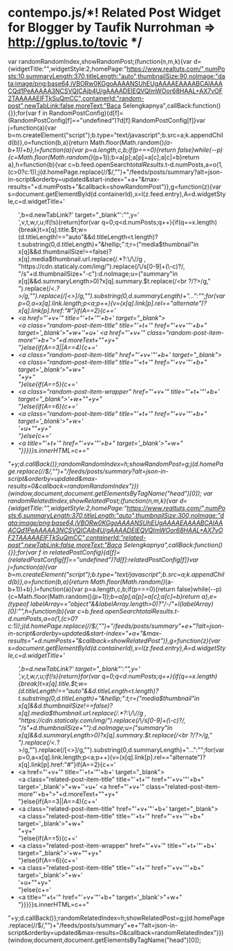 # contempo.js/*! Related Post Widget for Blogger by Taufik Nurrohman => http://gplus.to/tovic */
var randomRandomIndex,showRandomPost;(function(n,m,k){var d={widgetTitle:"",widgetStyle:2,homePage:"https://www.realtuts.com/",numPosts:10,summaryLength:370,titleLength:"auto",thumbnailSize:90,noImage:"data:image/png;base64,iVBORw0KGgoAAAANSUhEUgAAAAEAAAABCAIAAACQd1PeAAAAA3NCSVQICAjb4U/gAAAADElEQVQImWOor68HAAL+AX7vOF2TAAAAAElFTkSuQmCC",containerId:"random-post",newTabLink:false,moreText:"Baca Selengkapnya",callBack:function(){}};for(var f in RandomPostConfig){d[f]=(RandomPostConfig[f]=="undefined")?d[f]:RandomPostConfig[f]}var j=function(a){var b=m.createElement("script");b.type="text/javascript";b.src=a;k.appendChild(b)},o=function(b,a){return Math.floor(Math.random()*(a-b+1))+b},l=function(a){var p=a.length,c,b;if(p===0){return false}while(--p){c=Math.floor(Math.random()*(p+1));b=a[p];a[p]=a[c];a[c]=b}return a},h=function(b){var c=b.feed.openSearch$totalResults.$t-d.numPosts,a=o(1,(c>0?c:1));j(d.homePage.replace(/\/$/,"")+"/feeds/posts/summary?alt=json-in-script&orderby=updated&start-index="+a+"&max-results="+d.numPosts+"&callback=showRandomPost")},g=function(z){var s=document.getElementById(d.containerId),x=l(z.feed.entry),A=d.widgetStyle,c=d.widgetTitle+'<ul class="random-post-style-'+A+'">',b=d.newTabLink?' target="_blank"':"",y='<span style="display:block;clear:both;"></span>',v,t,w,r,u;if(!s){return}for(var q=0;q<d.numPosts;q++){if(q==x.length){break}t=x[q].title.$t;w=(d.titleLength!=="auto"&&d.titleLength<t.length)?t.substring(0,d.titleLength)+"&hellip;":t;r=("media$thumbnail"in x[q]&&d.thumbnailSize!==false)?x[q].media$thumbnail.url.replace(/.*?:\/\//g , "https://cdn.staticaly.com/img/").replace(/\/s[0-9]+(\-c)?/, "/s"+d.thumbnailSize+"-c"):d.noImage;u=("summary"in x[q]&&d.summaryLength>0)?x[q].summary.$t.replace(/<br ?\/?>/g," ").replace(/<.*?>/g,"").replace(/[<>]/g,"").substring(0,d.summaryLength)+"&hellip;":"";for(var p=0,a=x[q].link.length;p<a;p++){v=(x[q].link[p].rel=="alternate")?x[q].link[p].href:"#"}if(A==2){c+='<li><a href="'+v+'" title="'+t+'"'+b+' target="_blank"><div class="random-post-item-thumbnail"><img alt="" src="'+r+'" width="'+d.thumbnailSize+'" height="'+d.thumbnailSize+'"></div></a><a class="random-post-item-title" title="'+t+'" href="'+v+'"'+b+" target='_blank'>"+w+'</a><span class="random-post-item-summary"><span class="random-post-item-summary-text">'+u+'</span> <a href="'+v+'" class="random-post-item-more"'+b+">"+d.moreText+"</a></span>"+y+"</li>"}else{if(A==3||A==4){c+='<li class="random-post-item" tabindex="0"><a class="random-post-item-title" href="'+v+'"'+b+' target="_blank"><img alt="" class="random-post-item-thumbnail" src="'+r+'" width="'+d.thumbnailSize+'" height="'+d.thumbnailSize+'"></a><div class="random-post-item-tooltip"><a class="random-post-item-title" title="'+t+'" href="'+v+'"'+b+" target='_blank'>"+w+"</a></div>"+y+"</li>"}else{if(A==5){c+='<li class="random-post-item" tabindex="0"><a class="random-post-item-wrapper" href="'+v+'" title="'+t+'"'+b+' target="_blank"><img alt="" class="random-post-item-thumbnail" src="'+r+'" width="'+d.thumbnailSize+'" height="'+d.thumbnailSize+'"><span class="random-post-item-tooltip">'+w+"</span></a>"+y+"</li>"}else{if(A==6){c+='<li><a class="random-post-item-title" title="'+t+'" href="'+v+'"'+b+" target='_blank'>"+w+'</a><div class="random-post-item-tooltip"><img alt="" class="random-post-item-thumbnail" src="'+r+'" width="'+d.thumbnailSize+'" height="'+d.thumbnailSize+'"><span class="random-post-item-summary"><span class="random-post-item-summary-text">'+u+"</span></span>"+y+"</div></li>"}else{c+='<li><a title="'+t+'" href="'+v+'"'+b+" target='_blank'>"+w+"</a></li>"}}}}}s.innerHTML=c+="</ul>"+y;d.callBack()};randomRandomIndex=h;showRandomPost=g;j(d.homePage.replace(/\/$/,"")+"/feeds/posts/summary?alt=json-in-script&orderby=updated&max-results=0&callback=randomRandomIndex")})(window,document,document.getElementsByTagName("head")[0]);
var randomRelatedIndex,showRelatedPost;(function(n,m,k){var d={widgetTitle:"",widgetStyle:2,homePage:"https://www.realtuts.com/",numPosts:6,summaryLength:370,titleLength:"auto",thumbnailSize:300,noImage:"data:image/png;base64,iVBORw0KGgoAAAANSUhEUgAAAAEAAAABCAIAAACQd1PeAAAAA3NCSVQICAjb4U/gAAAADElEQVQImWOor68HAAL+AX7vOF2TAAAAAElFTkSuQmCC",containerId:"related-post",newTabLink:false,moreText:"Baca Selengkapnya",callBack:function(){}};for(var f in relatedPostConfig){d[f]=(relatedPostConfig[f]=="undefined")?d[f]:relatedPostConfig[f]}var j=function(a){var b=m.createElement("script");b.type="text/javascript";b.src=a;k.appendChild(b)},o=function(b,a){return Math.floor(Math.random()*(a-b+1))+b},l=function(a){var p=a.length,c,b;if(p===0){return false}while(--p){c=Math.floor(Math.random()*(p+1));b=a[p];a[p]=a[c];a[c]=b}return a},e=(typeof labelArray=="object"&&labelArray.length>0)?"/-/"+l(labelArray)[0]:"",h=function(b){var c=b.feed.openSearch$totalResults.$t-d.numPosts,a=o(1,(c>0?c:1));j(d.homePage.replace(/\/$/,"")+"/feeds/posts/summary"+e+"?alt=json-in-script&orderby=updated&start-index="+a+"&max-results="+d.numPosts+"&callback=showRelatedPost")},g=function(z){var s=document.getElementById(d.containerId),x=l(z.feed.entry),A=d.widgetStyle,c=d.widgetTitle+'<ul class="related-post-style-'+A+'">',b=d.newTabLink?' target="_blank"':"",y='<span style="display:block;clear:both;"></span>',v,t,w,r,u;if(!s){return}for(var q=0;q<d.numPosts;q++){if(q==x.length){break}t=x[q].title.$t;w=(d.titleLength!=="auto"&&d.titleLength<t.length)?t.substring(0,d.titleLength)+"&hellip;":t;r=("media$thumbnail"in x[q]&&d.thumbnailSize!==false)?x[q].media$thumbnail.url.replace(/.*?:\/\//g , "https://cdn.staticaly.com/img/").replace(/\/s[0-9]+(\-c)?/, "/s"+d.thumbnailSize+""):d.noImage;u=("summary"in x[q]&&d.summaryLength>0)?x[q].summary.$t.replace(/<br ?\/?>/g," ").replace(/<.*?>/g,"").replace(/[<>]/g,"").substring(0,d.summaryLength)+"&hellip;":"";for(var p=0,a=x[q].link.length;p<a;p++){v=(x[q].link[p].rel=="alternate")?x[q].link[p].href:"#"}if(A==2){c+='<li><a href="'+v+'" title="'+t+'"'+b+' target="_blank"><div class="related-post-item-thumbnail"><img alt="" class="related-post-item-thumbnail" src="'+r+'" width="'+d.thumbnailSize+'" height="'+d.thumbnailSize+'"></div></a><a class="related-post-item-title" title="'+t+'" href="'+v+'"'+b+" target='_blank'>"+w+'</a><span class="related-post-item-summary"><span class="related-post-item-summary-text">'+u+'</span> <a href="'+v+'" class="related-post-item-more"'+b+">"+d.moreText+"</a></span>"+y+"</li>"}else{if(A==3||A==4){c+='<li class="related-post-item" tabindex="0"><a class="related-post-item-title" href="'+v+'"'+b+' target="_blank"><img alt="" class="related-post-item-thumbnail" src="'+r+'" width="'+d.thumbnailSize+'" height="'+d.thumbnailSize+'"></a><div class="related-post-item-tooltip"><a class="related-post-item-title" title="'+t+'" href="'+v+'"'+b+" target='_blank'>"+w+"</a></div>"+y+"</li>"}else{if(A==5){c+='<li class="related-post-item" tabindex="0"><a class="related-post-item-wrapper" href="'+v+'" title="'+t+'"'+b+' target="_blank"><img alt="" class="related-post-item-thumbnail" src="'+r+'" width="'+d.thumbnailSize+'" height="'+d.thumbnailSize+'"><span class="related-post-item-tooltip">'+w+"</span></a>"+y+"</li>"}else{if(A==6){c+='<li><a class="related-post-item-title" title="'+t+'" href="'+v+'"'+b+" target='_blank'>"+w+'</a><div class="related-post-item-tooltip"><img alt="" class="related-post-item-thumbnail" src="'+r+'" width="'+d.thumbnailSize+'" height="'+d.thumbnailSize+'"><span class="related-post-item-summary"><span class="related-post-item-summary-text">'+u+"</span></span>"+y+"</div></li>"}else{c+='<li><a title="'+t+'" href="'+v+'"'+b+" target='_blank'>"+w+"</a></li>"}}}}}s.innerHTML=c+="</ul>"+y;d.callBack()};randomRelatedIndex=h;showRelatedPost=g;j(d.homePage.replace(/\/$/,"")+"/feeds/posts/summary"+e+"?alt=json-in-script&orderby=updated&max-results=0&callback=randomRelatedIndex")})(window,document,document.getElementsByTagName("head")[0]);
